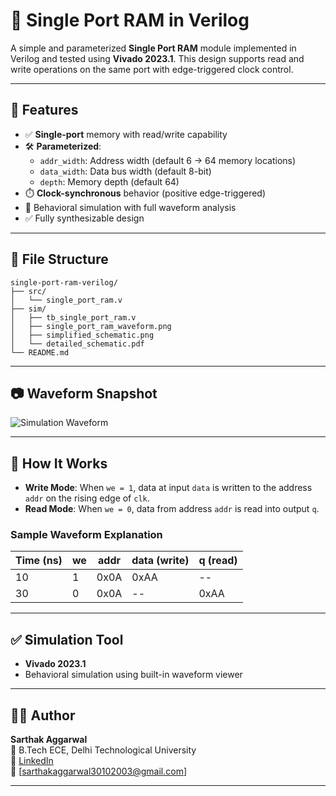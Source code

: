 # 🧠 Single Port RAM in Verilog

A simple and parameterized **Single Port RAM** module implemented in Verilog and tested using **Vivado 2023.1**. This design supports read and write operations on the same port with edge-triggered clock control.

---

## 🔧 Features

- ✅ **Single-port** memory with read/write capability
- 🛠️ **Parameterized**:
  - `addr_width`: Address width (default 6 → 64 memory locations)
  - `data_width`: Data bus width (default 8-bit)
  - `depth`: Memory depth (default 64)
- ⏱️ **Clock-synchronous** behavior (positive edge-triggered)
- 📘 Behavioral simulation with full waveform analysis
- ✅ Fully synthesizable design

---

## 📁 File Structure
```
single-port-ram-verilog/
├── src/
│   └── single_port_ram.v
├── sim/
│   ├── tb_single_port_ram.v
│   ├── single_port_ram_waveform.png
│   ├── simplified_schematic.png    
│   └── detailed_schematic.pdf      
└── README.md
```


---

## 📷 Waveform Snapshot

![Simulation Waveform](sim/single_port_ram_waveform.png) <!-- Replace with actual path if uploading -->

---

## 🧪 How It Works

- **Write Mode**: When `we = 1`, data at input `data` is written to the address `addr` on the rising edge of `clk`.
- **Read Mode**: When `we = 0`, data from address `addr` is read into output `q`.

### Sample Waveform Explanation

| Time (ns) | we | addr | data (write) | q (read) |
|-----------|----|------|--------------|----------|
| 10        | 1  | 0x0A | 0xAA         | --       |
| 30        | 0  | 0x0A | --           | 0xAA     |

---

## ✅ Simulation Tool

- **Vivado 2023.1**
- Behavioral simulation using built-in waveform viewer

---

## 👨‍💻 Author

**Sarthak Aggarwal**  
📘 B.Tech ECE, Delhi Technological University  
🔗 [LinkedIn](https://www.linkedin.com/in/sarthak-aggarwal-486b60240/)  
📧 [sarthakaggarwal30102003@gmail.com]

---




